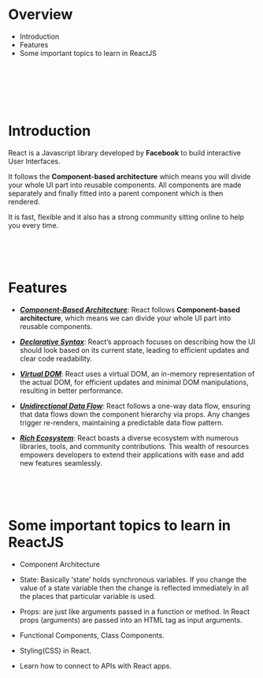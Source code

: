 # Overview

- Introduction
- Features
- Some important topics to learn in ReactJS

&nbsp;

&nbsp;

&nbsp;

# Introduction

React is a Javascript library developed by **Facebook** to build interactive User Interfaces.

It follows the **Component-based architecture** which means you will divide your whole UI part into reusable components. All components are made separately and finally fitted into a parent component which is then rendered.

It is fast, flexible and it also has a strong community sitting online to help you every time.

&nbsp;

&nbsp;

# Features

- <u>***Component-Based Architecture***</u>: React follows **Component-based architecture**, which means we can divide your whole UI part into reusable components.

- <u>***Declarative Syntax***</u>: React’s approach focuses on describing how the UI should look based on its current state, leading to efficient updates and clear code readability.

- <u>***Virtual DOM***</u>: React uses a virtual DOM, an in-memory representation of the actual DOM, for efficient updates and minimal DOM manipulations, resulting in better performance.

- <u>***Unidirectional Data Flow***</u>: React follows a one-way data flow, ensuring that data flows down the component hierarchy via props. Any changes trigger re-renders, maintaining a predictable data flow pattern.

- <u>***Rich Ecosystem***</u>: React boasts a diverse ecosystem with numerous libraries, tools, and community contributions. This wealth of resources empowers developers to extend their applications with ease and add new features seamlessly.

&nbsp;

&nbsp;

# Some important topics to learn in ReactJS

- Component Architecture

- State: Basically ‘state’ holds synchronous variables. If you change the value of a state variable then the change is reflected immediately in all the places that particular variable is used.

- Props: are just like arguments passed in a function or method. In React props (arguments) are passed into an HTML tag as input arguments.

- Functional Components, Class Components.

- Styling(CSS) in React.

- Learn how to connect to APIs with React apps.

&nbsp;

&nbsp;

&nbsp;

&nbsp;

&nbsp;

&nbsp;

&nbsp;

&nbsp;

&nbsp;

&nbsp;

&nbsp;

&nbsp;

&nbsp;

&nbsp;
